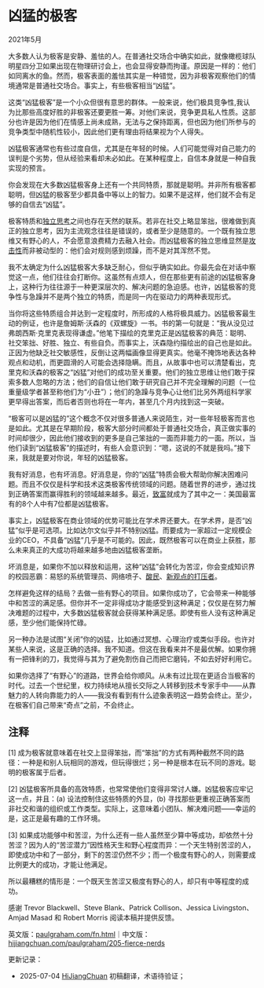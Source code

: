 


# 凶猛的极客

2021年5月

大多数人认为极客是安静、羞怯的人。在普通社交场合中确实如此，就像橄榄球队明星四分卫如果出现在物理研讨会上，也会显得安静而拘谨。原因是一样的：他们如同离水的鱼。然而，极客表面的羞怯其实是一种错觉，因为非极客观察他们的情境通常是普通社交场合。事实上，有些极客相当“凶猛”。

这类“凶猛极客”是一个小众但很有意思的群体。一般来说，他们极具竞争性,我认为比那些高度好胜的非极客还要更胜一筹。对他们来说，竞争更具私人性质。这部分也许是因为他们在情感上尚未成熟，无法与之保持距离，但也因为他们所参与的竞争类型中随机性较小，因此他们更有理由将结果视为个人得失。

凶猛极客通常也有些过度自信，尤其是在年轻的时候。人们可能觉得对自己能力的误判是个劣势，但从经验来看却未必如此。在某种程度上，自信本身就是一种自我实现的预言。

你会发现在大多数凶猛极客身上还有一个共同特质，那就是聪明。并非所有极客都聪明，但凶猛的极客至少都具备中等以上的智力。如果不是这样，他们就不会有足够的自信去“凶猛”。

极客特质和[独立思考](https://hijiangchuan.com/paulgraham/194-How-to-Think-for-Yourself)之间也存在天然的联系。若非在社交上略显笨拙，很难做到真正的独立思考，因为主流观念往往是错误的，或者至少是随意的。一个既有独立思维又有野心的人，不会愿意浪费精力去融入社会。而凶猛极客的独立思维显然是[攻击性](https://hijiangchuan.com/paulgraham/191-The-Four-Quadrants-of-Conformism)而非被动型的：他们会对规则感到烦躁，而不是对其浑然不觉。

我不太确定为什么凶猛极客大多缺乏耐心，但似乎确实如此。你最先会在对话中察觉这一点，他们往往会打断你。这虽然有点烦人，但在那些更有前途的凶猛极客身上，这种行为往往源于一种更深层次的、解决问题的急迫感。也许，凶猛极客的竞争性与急躁并不是两个独立的特质，而是同一内在驱动力的两种表现形式。

当你将这些特质组合并达到一定程度时，所形成的人格将极具威力。凶猛极客最生动的例证，也许是詹姆斯·沃森的《双螺旋》一书。书的第一句就是：“我从没见过弗朗西斯·克里克表现得谦虚。”他笔下描绘的克里克正是凶猛极客的典范：聪明、社交笨拙、好胜、独立、有些自负。而事实上，沃森隐约描绘出的自己也是如此。正因为他缺乏社交敏感性，反倒让这两幅画像显得更真实。他毫不掩饰地表达各种观点和动机，而更圆滑的人可能会选择隐瞒。而且，从故事中也可以清楚看出，克里克和沃森的极客之“凶猛”对他们的成功至关重要。他们的独立思维让他们敢于探索多数人忽略的方法；他们的自信让他们敢于研究自己并不完全理解的问题（一位重量级学者甚至称他们为“小丑”）；他们的急躁与竞争心让他们比另外两组科学家更早得出答案，而后者否则也将在一年内，甚至几个月内找到这一突破。

“极客可以是凶猛的”这个概念不仅对很多普通人来说陌生，对一些年轻极客而言也是如此。尤其是在早期阶段，极客大部分时间都处于普通社交场合，真正做实事的时间却很少，因此他们接收到的更多是自己笨拙的一面而非能力的一面。所以，当他们读到“凶猛极客”的描述时，有些人会意识到：“嗯，这说的不就是我吗。”接下来，我就是要对你说，年轻的凶猛极客。

我有好消息，也有坏消息。好消息是，你的“凶猛”特质会极大帮助你解决困难问题。而且不仅仅是科学和技术这类极客传统领域的问题。随着世界的进步，通过找到正确答案而赢得胜利的领域越来越多。最近，[致富](https://hijiangchuan.com/paulgraham/201-How-People-Get-Rich-Now)就成为了其中之一：美国最富有的8个人中有7位都是凶猛极客。

事实上，凶猛极客在商业领域的优势可能比在学术界还要大。在学术界，是否“凶猛”似乎是可选项。比如达尔文似乎并不特别凶猛。而要成为一家超过一定规模企业的CEO，不具备“凶猛”几乎是不可能的。因此，既然极客可以在商业上获胜，那么未来真正的大成功将越来越多地由凶猛极客垄断。

坏消息是，如果你不加以释放和运用，这种“凶猛”会转化为苦涩，你会变成知识界的校园恶霸：易怒的系统管理员、网络喷子、[酸民](https://hijiangchuan.com/paulgraham/186-Haters)、[新观点的打压者](https://hijiangchuan.com/paulgraham/204-Crazy-New-Ideas)。

怎样避免这样的结局？去做一些有野心的项目。如果你成功了，它会带来一种能够中和苦涩的满足感。但你并不一定非得成功才能感受到这种满足；仅仅是在努力解决难题的过程中，大多数凶猛极客就会获得某种满足感。即使有些人没有这种满足感，至少他们能保持忙碌。

另一种办法是试图“关闭”你的凶猛，比如通过冥想、心理治疗或类似手段。也许对某些人来说，这是正确的选择。我不知道。但这在我看来并不是最优解。如果你拥有一把锋利的刀，我觉得与其为了避免割伤自己而把它磨钝，不如去好好利用它。

如果你选择了“有野心”的道路，世界会给你顺风。从未有过比现在更适合当极客的时代。过去一个世纪里，权力持续地从擅长交际之人转移到技术专家手中——从靠魅力的人转向靠能力的人——我没有看到有什么迹象表明这一趋势会终止。至少，在极客们自己带来“奇点”之前，不会终止。

## 注释

[1] 成为极客就意味着在社交上显得笨拙，而“笨拙”的方式有两种截然不同的路径：一种是和别人玩相同的游戏，但玩得很烂；另一种是根本在玩不同的游戏。聪明的极客属于后者。

[2] 凶猛极客所具备的高效特质，也常常使他们变得非常讨人嫌。凶猛极客应牢记这一点，并且：(a) 设法控制住这些特质的外显，(b) 寻找那些更重视正确答案而非社交和谐的组织或工作类型。实际上，这意味着小团队、解决难问题——幸运的是，这正是最有趣的工作环境。

[3] 如果成功能够中和苦涩，为什么还有一些人虽然至少算中等成功，却依然十分苦涩？因为人的“苦涩潜力”因性格天生和野心程度而异：一个天生特别苦涩的人，即使成功中和了一部分，剩下的苦涩仍然不少；而一个极度有野心的人，则需要成比例更大的成功，才能让他满足。

所以最糟糕的情形是：一个既天生苦涩又极度有野心的人，却只有中等程度的成功。

感谢 Trevor Blackwell、Steve Blank、Patrick Collison、Jessica Livingston、Amjad Masad 和 Robert Morris 阅读本稿并提供反馈。

英文版：[paulgraham.com/fn.html](https://paulgraham.com/fn.html)｜中文版：[hijiangchuan.com/paulgraham/205-fierce-nerds](https://hijiangchuan.com/paulgraham/205-fierce-nerds)



更新记录：
- 2025-07-04 [HiJiangChuan](https://hijiangchuan.com) 初稿翻译，术语待验证；
